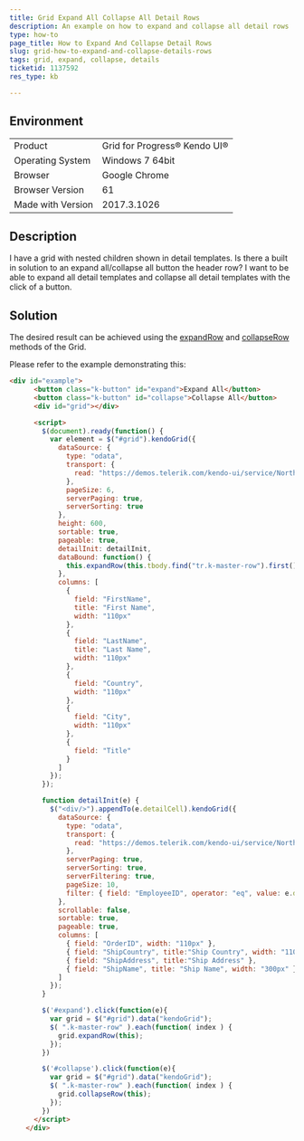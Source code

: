 ```yaml
---
title: Grid Expand All Collapse All Detail Rows
description: An example on how to expand and collapse all detail rows
type: how-to
page_title: How to Expand And Collapse Detail Rows
slug: grid-how-to-expand-and-collapse-details-rows
tags: grid, expand, collapse, details
ticketid: 1137592
res_type: kb

---
```


## Environment
<table>
 <tr>
  <td>Product</td>
  <td>Grid for Progress® Kendo UI®</td>
 </tr>
 <tr>
  <td>Operating System</td>
  <td>Windows 7 64bit</td>
 </tr>
 <tr>
  <td>Browser</td>
  <td>Google Chrome</td>
 </tr>
 <tr>
  <td>Browser Version</td>
  <td>61</td>
 </tr> <tr>
  <td>Made with Version</td>
  <td>2017.3.1026</td>
 </tr>
</table>


## Description

I have a grid with nested children shown in detail templates.
Is there a built in solution to an expand all/collapse all button the header row?
I want to be able to expand all detail templates and collapse all detail templates with the click of a button.

## Solution
  
Тhe desired result can be achieved using the [expandRow](https://docs.telerik.com/kendo-ui/api/javascript/ui/grid#methods-expandRow) and [collapseRow](https://docs.telerik.com/kendo-ui/api/javascript/ui/grid#methods-closeCell) methods of the Grid.
  
Please refer to the example demonstrating this:

````html
<div id="example">
      <button class="k-button" id="expand">Expand All</button>
      <button class="k-button" id="collapse">Collapse All</button>
      <div id="grid"></div>

      <script>
        $(document).ready(function() {
          var element = $("#grid").kendoGrid({
            dataSource: {
              type: "odata",
              transport: {
                read: "https://demos.telerik.com/kendo-ui/service/Northwind.svc/Employees"
              },
              pageSize: 6,
              serverPaging: true,
              serverSorting: true
            },
            height: 600,
            sortable: true,
            pageable: true,
            detailInit: detailInit,
            dataBound: function() {
              this.expandRow(this.tbody.find("tr.k-master-row").first());
            },
            columns: [
              {
                field: "FirstName",
                title: "First Name",
                width: "110px"
              },
              {
                field: "LastName",
                title: "Last Name",
                width: "110px"
              },
              {
                field: "Country",
                width: "110px"
              },
              {
                field: "City",
                width: "110px"
              },
              {
                field: "Title"
              }
            ]
          });
        });

        function detailInit(e) {
          $("<div/>").appendTo(e.detailCell).kendoGrid({
            dataSource: {
              type: "odata",
              transport: {
                read: "https://demos.telerik.com/kendo-ui/service/Northwind.svc/Orders"
              },
              serverPaging: true,
              serverSorting: true,
              serverFiltering: true,
              pageSize: 10,
              filter: { field: "EmployeeID", operator: "eq", value: e.data.EmployeeID }
            },
            scrollable: false,
            sortable: true,
            pageable: true,
            columns: [
              { field: "OrderID", width: "110px" },
              { field: "ShipCountry", title:"Ship Country", width: "110px" },
              { field: "ShipAddress", title:"Ship Address" },
              { field: "ShipName", title: "Ship Name", width: "300px" }
            ]
          });
        }

        $('#expand').click(function(e){
          var grid = $("#grid").data("kendoGrid");
          $( ".k-master-row" ).each(function( index ) {
            grid.expandRow(this);
          });         
        })

        $('#collapse').click(function(e){
          var grid = $("#grid").data("kendoGrid");
          $( ".k-master-row" ).each(function( index ) {
            grid.collapseRow(this);
          });         
        })
      </script>
    </div>
````
  
